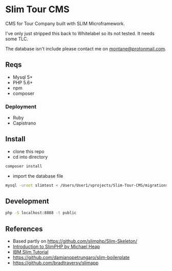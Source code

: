 # Slim Tour CMS
CMS for Tour Company built with SLIM Microframework.

I've only just stripped this back to Whitelabel so its not tested. It needs some TLC.

The database isn't include please contact me on montane@protonmail.com.


## Reqs

- Mysql 5+ 
- PHP 5.6+
- npm
- composer

### Deployment

- Ruby
- Capistrano

## Install

- clone this repo
- cd into directory

```bash
composer install
```

- import the database file

```bash
mysql -uroot slimtest < /Users/User1/vprojects/Slim-Tour-CMS/migrations/slimtest.sql
```

## Development

```bash
php -S localhost:8888 -t public
```

## References

- Based partly on https://github.com/slimphp/Slim-Skeleton/
- [Introduction to SlimPHP by Michael Heap](https://michaelheap.com/series/slimphp-introduction/)
- [IBM Slim Tutorial](https://www.ibm.com/developerworks/library/x-slim-rest/index.html)
- https://github.com/damianopetrungaro/slim-boilerplate
- https://github.com/bradtraversy/slimapp
